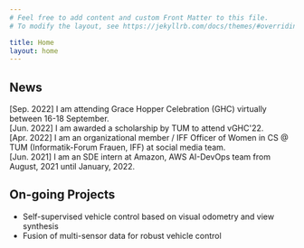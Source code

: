 ```yaml
---
# Feel free to add content and custom Front Matter to this file.
# To modify the layout, see https://jekyllrb.com/docs/themes/#overriding-theme-defaults

title: Home
layout: home
---
```


## News
[Sep. 2022] I am attending Grace Hopper Celebration (GHC) virtually between 16-18 September. <br/>
[Jun. 2022] I am awarded a scholarship by TUM to attend vGHC'22. <br/>
[Apr. 2022] I am an organizational member / IFF Officer of Women in CS @ TUM (Informatik-Forum Frauen, IFF) at social media team. <br/>
[Jun. 2021] I am an SDE intern at Amazon, AWS AI-DevOps team from August, 2021 until January, 2022. <br/>

## On-going Projects 
* Self-supervised vehicle control based on visual odometry and view synthesis
* Fusion of multi-sensor data for robust vehicle control
